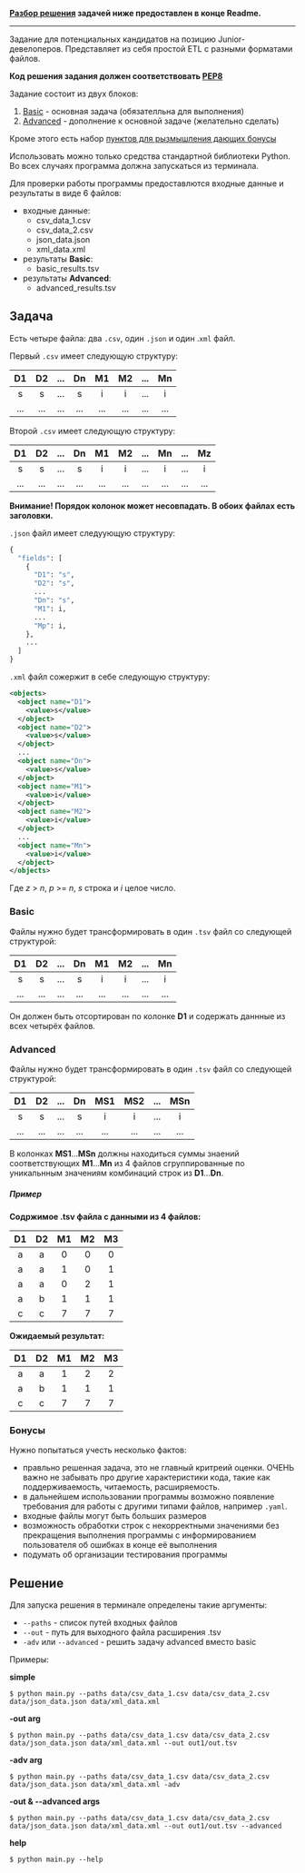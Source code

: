**[Разбор решения](#решение) задачей ниже предоставлен в конце Readme.**

____

Задание для потенциальных кандидатов на позицию Junior-девелоперов.
Представляет из себя проcтой ETL с разными форматами файлов.

**Код решения задания должен соответствовать [PEP8](https://www.python.org/dev/peps/pep-0008/)**

Задание состоит из двух блоков:

1. [Basic](#basic) - основная задача (обязателльна для выполнения)
2. [Advanced](#advanced) - дополнение к основной задаче (желательно сделать)


Кроме этого есть набор [пунктов для рызмышления дающих бонусы](#бонусы)

Использовать можно только средства стандартной библиотеки Python.
Во всех случаях программа должна запускаться из терминала.

Для проверки работы программы предоставлются входные данные и результаты в виде 6 файлов:

- входные данные:
  - csv_data_1.csv
  - csv_data_2.csv
  - json_data.json
  - xml_data.xml
- результаты **Basic**:
  - basic_results.tsv
- результаты **Advanced**:
  - advanced_results.tsv

## Задача

Есть четыре файла: два `.csv`, один `.json` и один .`xml` файл.

Первый `.csv` имеет следующую структуру:

| D1  | D2  | ... | Dn  | M1  | M2  | ... | Mn  |
| :-: | :-: | :-: | :-: | :-: | :-: | :-: | :-: |
|  s  |  s  | ... |  s  |  i  |  i  | ... |  i  |
| ... | ... | ... | ... | ... | ... | ... | ... |

Второй `.csv` имеет следующую структуру:

| D1  | D2  | ... | Dn  | M1  | M2  | ... | Mn  | ... | Mz  |
| :-: | :-: | :-: | :-: | :-: | :-: | :-: | :-: | :-: | :-: |
|  s  |  s  | ... |  s  |  i  |  i  | ... |  i  | ... |  i  |
| ... | ... | ... | ... | ... | ... | ... | ... | ... | ... |

**Внимание! Порядок колонок может несовпадать. В обоих файлах есть заголовки.**

`.json` файл имеет следуующую структуру:

```python
{
  "fields": [
    {
      "D1": "s",
      "D2": "s",
      ...
      "Dn": "s",
      "M1": i,
      ...
      "Mp": i,
    },
    ...
  ]
}
```

`.xml` файл сожержит в себе следующую структуру:

```xml
<objects>
  <object name="D1">
    <value>s</value>
  </object>
  <object name="D2">
    <value>s</value>
  </object>
  ...
  <object name="Dn">
    <value>s</value>
  </object>
  <object name="M1">
    <value>i</value>
  </object>
  <object name="M2">
    <value>i</value>
  </object>
  ...
  <object name="Mn">
    <value>i</value>
  </object>
</objects>
```

Где _z_ > _n_, _p_ >= _n_, _s_ строка и _i_ целое число.

### Basic

Файлы нужно будет трансформировать в один `.tsv` файл со следующей структурой:

| D1  | D2  | ... | Dn  | M1  | M2  | ... | Mn  |
| :-: | :-: | :-: | :-: | :-: | :-: | :-: | :-: |
|  s  |  s  | ... |  s  |  i  |  i  | ... |  i  |
| ... | ... | ... | ... | ... | ... | ... | ... |

Он должен быть отсортирован по колонке **D1** и содержать даннные из всех четырёх файлов.

### Advanced

Файлы нужно будет трансформировать в один `.tsv` файл со следующей структурой:

| D1  | D2  | ... | Dn  | MS1 | MS2 | ... | MSn |
| :-: | :-: | :-: | :-: | :-: | :-: | :-: | :-: |
|  s  |  s  | ... |  s  |  i  |  i  | ... |  i  |
| ... | ... | ... | ... | ... | ... | ... | ... |

В колонках **MS1**...**MSn** должны находиться суммы знаений соответствующих **M1**...**Mn** из 4 файлов сгруппированные
по уникальнным значениям комбинаций строк из **D1**...**Dn**.

##### Пример

**Содржимое .tsv файла с данными из 4 файлов:**

| D1  | D2  | M1  | M2  | M3  |
| :-: | :-: | :-: | :-: | :-: |
|  a  |  a  |  0  |  0  |  0  |
|  a  |  a  |  1  |  0  |  1  |
|  a  |  a  |  0  |  2  |  1  |
|  a  |  b  |  1  |  1  |  1  |
|  c  |  c  |  7  |  7  |  7  |

**Ожидаемый результат:**

| D1  | D2  | M1  | M2  | M3  |
| :-: | :-: | :-: | :-: | :-: |
|  a  |  a  |  1  |  2  |  2  |
|  a  |  b  |  1  |  1  |  1  |
|  c  |  c  |  7  |  7  |  7  |

### Бонусы

Нужно попытаться учесть несколько фактов:

- правльно решенная задача, это не главный критреий оценки. ОЧЕНЬ важно не забывать про другие характеристики кода, такие как поддерживаемость, читаемость, расширяемость.
- в дальнейшем использовании программы возможно появление требования для работы с другими типами файлов, например `.yaml`.
- входные файлы могут быть больших размеров
- возможность обработки строк с некорректными значениями без прекращения выполнения программы с информированием пользователя об ошибках в конце её выполнения
- подумать об организации тестирования программы


## Решение

Для запуска решения в терминале определены такие аргументы:

- `--paths` - список путей входных файлов
- `--out` - путь для выходного файла расширения .tsv
- `-adv` или `--advanced` - решить задачу advanced вместо basic

Примеры:

**simple**
```
$ python main.py --paths data/csv_data_1.csv data/csv_data_2.csv data/json_data.json data/xml_data.xml
```

**-out arg**
```
$ python main.py --paths data/csv_data_1.csv data/csv_data_2.csv data/json_data.json data/xml_data.xml --out out1/out.tsv
```

**-adv arg**
```
$ python main.py --paths data/csv_data_1.csv data/csv_data_2.csv data/json_data.json data/xml_data.xml -adv
```

**-out & --advanced args**
```
$ python main.py --paths data/csv_data_1.csv data/csv_data_2.csv data/json_data.json data/xml_data.xml --out out1/out.tsv --advanced
```

**help**
```
$ python main.py --help
```
